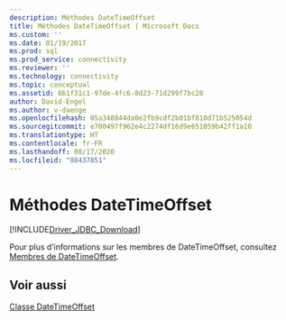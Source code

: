 ```yaml
---
description: Méthodes DateTimeOffset
title: Méthodes DateTimeOffset | Microsoft Docs
ms.custom: ''
ms.date: 01/19/2017
ms.prod: sql
ms.prod_service: connectivity
ms.reviewer: ''
ms.technology: connectivity
ms.topic: conceptual
ms.assetid: 6b1f31c1-97de-4fc6-8d23-71d299f7bc28
author: David-Engel
ms.author: v-daenge
ms.openlocfilehash: 05a348844da0e2fb9cdf2b01bf810d71b525054d
ms.sourcegitcommit: e700497f962e4c2274df16d9e651059b42ff1a10
ms.translationtype: HT
ms.contentlocale: fr-FR
ms.lasthandoff: 08/17/2020
ms.locfileid: "88437851"
---
```

# <a name="datetimeoffset-methods"></a>Méthodes DateTimeOffset
[!INCLUDE[Driver_JDBC_Download](../../../includes/driver_jdbc_download.md)]

  Pour plus d’informations sur les membres de DateTimeOffset, consultez [Membres de DateTimeOffset](../../../connect/jdbc/reference/datetimeoffset-members.md).  
  
## <a name="see-also"></a>Voir aussi  
 [Classe DateTimeOffset](../../../connect/jdbc/reference/datetimeoffset-class.md)  
  
  
